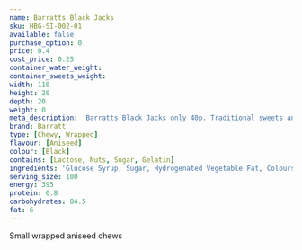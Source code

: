 ```yaml
---
name: Barratts Black Jacks
sku: HBG-SI-002-01
available: false
purchase_option: 0
price: 0.4
cost_price: 0.25
container_water_weight: 
container_sweets_weight: 
width: 110
height: 20
depth: 20
weight: 0
meta_description: 'Barratts Black Jacks only 40p. Traditional sweets and more at Humbugs Confectionery Store. Specialists in satisfying your sweet tooth!'
brand: Barratt
type: [Chewy, Wrapped]
flavour: [Aniseed]
colour: [Black]
contains: [Lactose, Nuts, Sugar, Gelatin]
ingredients: 'Glucose Syrup, Sugar, Hydrogenated Vegetable Fat, Colours: E153, E151, E129; Citric Acid, Gelatine, Flavouring, Emulsifier: Soya Lecithin'
serving_size: 100
energy: 395
protein: 0.8
carbohydrates: 84.5
fat: 6
---
```

Small wrapped aniseed chews 